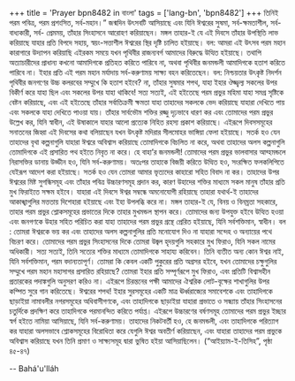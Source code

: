 +++
title = 'Prayer bpn8482 in বাংলা'
tags = ['lang-bn', 'bpn8482']
+++
তিনিই পরম পবিত্র, পরম প্রশংসিত, সর্ব-মহান।”
	জন্মদিন উৎসবটি আসিয়াছে এবং যিনি ঈশ্বরের সুষমা, সর্ব-ক্ষমতাশীল, সর্ব-বাধ্যকারী, সর্ব- প্রেমময়, তাঁহার সিংহাসনে আরোহণ করিয়াছেন। মঙ্গল তাহার-ই যে এই দিবসে তাঁহার উপস্থিতি লাভ করিয়াছে যাহার প্রতি বিপদে সহায়, স্বয়ং-সত্তাশীল ঈশ্বরের স্থির দৃষ্টি চালিত হইয়াছে। বল: আমরা এই উৎসব পরম মহান কারাগারে উদ্যাপন করিয়াছি এইরকম সময়ে যখন পৃথিবীর রাজন্যবর্গ আমাদের বিরুদ্ধে উত্থিত হইয়াছে। তথাপি অত্যাচারীদের প্রাধান্য কখনো আমাদিগকে প্রতিহত করিতে পারিবে না, অথবা পৃথিবীর জনমন্ডলী আমাদিগকে হতাশ করিতে পারিবে না। ইহার প্রতি এই পরম মহান মর্যাদায় সর্ব-করুণাময় সাক্ষ্য বহন করিতেছেন।
	বল: নিশ্চয়তার উৎকৃষ্ট নিদর্শন পৃথিবীর জনগণের উচ্চ কলরবের সম্মুখে কি হতাশ হইবে? না, তাঁহার সুষমার শপথ, যাহা ইহার ঔজ্জ্বল্য সকলের উপর বিকীর্ণ করে যাহা ছিল এবং সকলের উপর যাহা থাকিবে! সত্য সত্যই, এই হইতেছে পরম প্রভুর মহিমা যাহা সমগ্র সৃষ্টিকে বেষ্টন করিয়াছে, এবং এই হইতেছে তাঁহার সর্বাতিক্রমী ক্ষমতা যাহা তাহাদের সকলকে ভেদ করিয়াছে যাহারা দেখিতে পায় এবং সকলকে যাহা দেখিতে পাওয়া যায়। তাঁহার সার্বভৌম শক্তির রজ্জু দৃঢ়ভাবে ধারণ কর এবং তোমাদের পরম প্রভুর উল্লেখ কর, যিনি স্বাধীন, এই উষাকালে যাহার আলো প্রত্যেক নিহিত রহস্য প্রকাশ করিয়াছে। এইরূপে দিবসসমূহের সনাতনের জিহ্বা এই দিবসের কথা বলিয়াছেন যখন উৎকৃষ্ট মদিরার সীলমোহর ভাঙ্গিয়া ফেলা হইয়াছে। সতর্ক হও যেন তাহাদের বৃথা কল্পনাগুলি যাহারা ঈশ্বরে অবিশ্বাস করিয়াছে তোমাদিগকে বিচলিত না করে, অথবা তাহাদের অলস কল্পনাগুলি তোমাদিগকে এই প্রসারিত পথ হইতে নিবৃত না করে। 
	হে বাহা’র জনমন্ডলী! তোমাদের পরম প্রভুর ভালবাসার আব্হমন্ডলে নিরাসক্তির ডানায় উড্ডীন হও, যিনি সর্ব-করুণাময়। অতঃপর তাহাকে বিজয়ী করিতে উত্থিত হও, সংরক্ষিত ফলকলিপিতে যেইরূপ আদেশ করা হইয়াছে। সতর্ক হও যেন তোমরা আমার ভৃত্যদের কাহারো সহিত বিবাদ না কর। তাহাদের উপর ঈশ্বরের মিষ্ট সুগন্ধিসমূহ এবং তাঁহার পবিত্র উচ্চারণসমূহ প্রদান কর, কারণ উহাদের শক্তির মাধ্যমে সকল মানুষ তাঁহার প্রতি মুখ ফিরাইতে সক্ষম হইবে।
	যাহারা এই দিবসে ঈশ্বর সম্বন্ধে অমনোযোগী রহিয়াছে তাহারা যথার্থ-ই তাহাদের আকাঙ্খাগুলির মত্ততায় দিশেহারা হইয়াছে এবং ইহা উপলব্ধি করে না। মঙ্গল তাহার-ই যে, বিনয় ও বিনম্রতা সহকারে, তাহার পরম প্রভুর শ্লোকসমূহের প্রভাতের দিকে তাহার মুখমন্ডল স্থাপন করে।
	তোমাদের জন্য উপযুক্ত হইবে উত্থিত হওয়া এবং জনগণকে উহার সহিত পরিচিত করা যাহা তাহাদের পরম প্রভুর গ্রন্থে প্রেরিত হইয়াছে, যিনি সর্বশক্তিমান, স্বাধীন। বল : তোমরা ঈশ্বরকে ভয় কর এবং তাহাদের অলস কল্পনাগুলির প্রতি মনোযোগ দিও না যাহারা সন্দেহ ও অন্যায়ের পথে বিচরণ করে। তোমাদের পরম প্রভুর সিংহাসনের দিকে তোমরা উজ্বল হৃদয়গুলি সহকারে মুখ ফিরাও, যিনি সকল নামের অধিকারী। সত্য সত্যই, তিনি সত্যের শক্তির মাধ্যমে তোমাদিগকে সাহায্য করিবেন। তিনি ব্যতীত অন্য কোন ঈশ্বর নাই, যিনি সর্বশক্তিমান, পরম বদান্যতাপূর্ণ। 
	তোমরা কি কেবল একটি পুকুরের প্রতি অগ্রসর হইবে, যখন তোমাদের চক্ষুগুলির সম্মুখে পরম মহান মহাসাগর প্রসারিত রহিয়াছে? তোমরা ইহার প্রতি সম্পূর্ণরূপে মুখ ফিরাও, এবং প্রতিটি বিশ্বাসহীন প্রতারকের পদাঙ্কগুলি অনুসরণ করিও না। এইরূপে চিরন্তনের পক্ষী আমাদের ঐশ্বরিক লোট-বৃক্ষের শাখাগুলির উপর কম্পিত সুরে গান করিতেছে। ঈশ্বরের শপথ! ইহার সুরসমূহের একটি মাত্র ঊর্ধ্বরাজ্যের সমাবেশকে এবং তাহাদিগকে ছাড়াইয়া নামাবলীর নগরসমূহের অধিবাসীগণকে, এবং তাহাদিগকে ছাড়াইয়া যাহারা প্রভাতে ও সন্ধ্যায় তাঁহার সিংহাসনের চতুর্দিকে প্রদক্ষিণ করে তাহাদিগকে পরমানন্দিত করিতে পর্যাপ্ত। 
	এইরূপে উচ্চারণের বর্ষণসমূহ তোমাদের পরম প্রভুর ইচ্ছার স্বর্গ হইতে নামিয়া আসিয়াছে, যিনি সর্ব-করুণাময়। তাহাদের নিকটবর্তী হও, হে জনমন্ডলী, এবং তাহাদিগকে পরিত্যাগ কর যাহারা অলসভাবে শ্লোকসমূহের বিরোধিতা করে যেগুলি ঈশ্বর অবতীর্ণ করিয়াছেন, এবং যাহারা তাহাদের পরম প্রভুকে অবিশ্বাস করিয়াছে যখন তিনি প্রমাণ ও সাক্ষ্যসমূহ দ্বারা ভুষিত হইয়া আসিয়াছিলেন।	 (“আইয়্যাম-ই-তিসিহ”, পৃষ্ঠা ৪৫-৪৭)

-- Bahá'u'lláh
